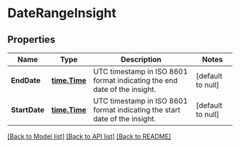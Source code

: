 # DateRangeInsight

## Properties
Name | Type | Description | Notes
------------ | ------------- | ------------- | -------------
**EndDate** | [**time.Time**](time.Time.md) | UTC timestamp in ISO 8601 format indicating the end date of the insight. | [default to null]
**StartDate** | [**time.Time**](time.Time.md) | UTC timestamp in ISO 8601 format indicating the start date of the insight. | [default to null]

[[Back to Model list]](../README.md#documentation-for-models) [[Back to API list]](../README.md#documentation-for-api-endpoints) [[Back to README]](../README.md)

